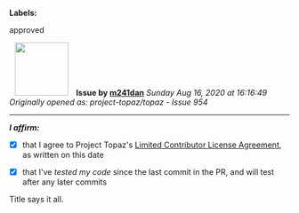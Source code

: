 **Labels:**

approved



<a href="https://github.com/m241dan"><img src="https://avatars3.githubusercontent.com/u/3581401?v=4" width="96" height="96" hspace="10"></img></a> **Issue by [m241dan](https://github.com/m241dan)**
_Sunday Aug 16, 2020 at 16:16:49_
_Originally opened as: project-topaz/topaz - Issue 954_

----

<!-- place 'x' mark between square [] brackets to affirm: -->
**_I affirm:_**
- [x] that I agree to Project Topaz's [Limited Contributor License Agreement](http://project-topaz.com/blob/release/CONTRIBUTOR_AGREEMENT.md), as written on this date
- [x] that I've _tested my code_ since the last commit in the PR, and will test after any later commits

Title says it all.


